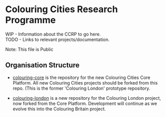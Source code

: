 # Colouring Cities Research Programme
WIP - Information about the CCRP to go here.  
TODO - Links to relevant projects/documentation.

Note: This file is Public

## Organisation Structure
- [colouring-core](https://github.com/colouring-cities/colouring-core) is the repository for the new Colouring Cities Core Platform. All new Colouring Cities projects should be forked from this repo. (This is the former 'Colouring London' prototype repository.  
  
- [colouring-london](https://github.com/colouring-cities/colouring-london) is a new repository for the Colouring London project, now forked from the Core Platform. Development will continue as we evolve this into the Colouring Britain project.
